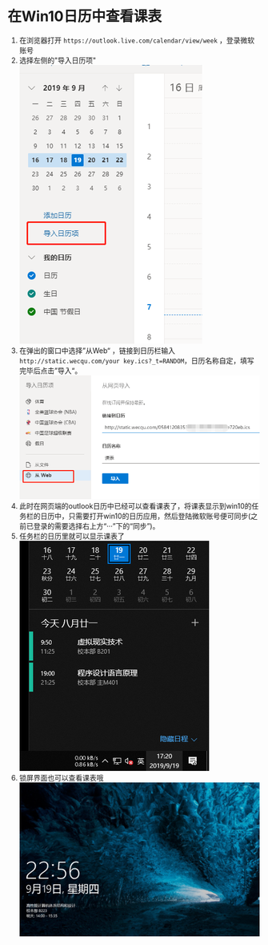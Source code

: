 # 在Win10日历中查看课表
1. 在浏览器打开 `https://outlook.live.com/calendar/view/week` ，登录微软账号
2. 选择左侧的"导入日历项"
![](./static/img/win10_1.png)
3. 在弹出的窗口中选择”从Web“ ，链接到日历栏输入`http://static.wecqu.com/your key.ics?_t=RANDOM`，日历名称自定，填写完毕后点击”导入“。
![](./static/img/win10_3.png)
4. 此时在网页端的outlook日历中已经可以查看课表了，将课表显示到win10的任务栏的日历中，只需要打开win10的日历应用，然后登陆微软账号便可同步(之前已登录的需要选择右上方“···”下的“同步”)。
5. 任务栏的日历里就可以显示课表了
![](./static/img/win10_4.png)
6. 锁屏界面也可以查看课表哦
![](./static/img/win10_5.png)


